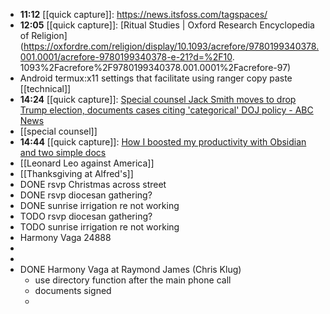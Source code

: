 - **11:12** [[quick capture]]:  https://news.itsfoss.com/tagspaces/
- **12:05** [[quick capture]]:  [Ritual Studies | Oxford Research       Encyclopedia of Religion](https://oxfordre.com/religion/display/10.1093/acrefore/9780199340378.001.0001/acrefore-9780199340378-e-21?d=%2F10.    1093%2Facrefore%2F9780199340378.001.0001%2Facrefore-97)
- Android termux:x11 settings that facilitate using ranger copy paste [[technical]]
- **14:24** [[quick capture]]:  [Special counsel Jack Smith moves to drop Trump election, documents cases citing 'categorical' DOJ policy - ABC News](https://abcnews.go.com/US/special-counsel-jack-smith-moves-dismiss-election-interference/story?id=116207758)
- [[​special counsel]]
- **14:44** [[quick capture]]:  [How I boosted my productivity with Obsidian and two simple docs](https://www.androidauthority.com/how-i-use-obsidian-3499300/)
- [[Leonard Leo against America]]
- [[Thanksgiving at Alfred's]]
- DONE rsvp Christmas across street
- DONE rsvp diocesan gathering?
- DONE sunrise irrigation re not working
- TODO rsvp diocesan gathering?
- TODO sunrise irrigation re not working
- Harmony Vaga 24888
-
-
- DONE Harmony Vaga at Raymond James (Chris Klug)
	- use directory function after the main phone call
	- documents signed
	-
